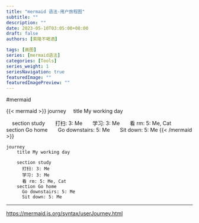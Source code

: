 ```yaml
---
title: "mermaid 语法-用户旅程图"
subtitle: ""
description: ""
date: 2023-05-10T03:05:00+08:00
draft: false
authors: [索隆不喝酒]

tags: [画图]
series: [mermaid语法]
categories: [Tools]
series_weight: 1
seriesNavigation: true
featuredImage: ""
featuredImagePreview: ""
---
```

<!--more-->
#mermaid 

{{< mermaid >}}
journey
    title My working day
  
    section study
      打扫: 3: Me
      学习: 3: Me
      看 rm: 5: Me, Cat
    section Go home
      Go downstairs: 5: Me
      Sit down: 5: Me
{{< /mermaid >}}
```
journey
    title My working day
  
    section study
      打扫: 3: Me
      学习: 3: Me
      看 rm: 5: Me, Cat
    section Go home
      Go downstairs: 5: Me
      Sit down: 5: Me
```

---
https://mermaid.js.org/syntax/userJourney.html